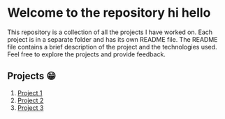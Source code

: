<!-- welcome to the repository-->
# Welcome to the repository hi hello
This repository is a collection of all the projects I have worked on. Each project is in a separate folder and has its own README file. The README file contains a brief description of the project and the technologies used. Feel free to explore the projects and provide feedback.

## Projects 😁 
1. [Project 1](./project1/README.md)
2. [Project 2](./project2/README.md)
3. [Project 3](./project3/README.md)
